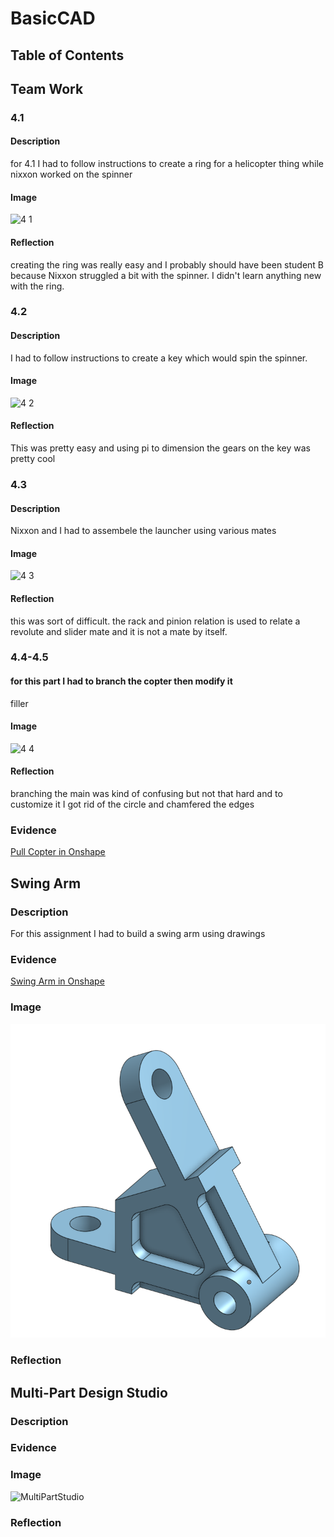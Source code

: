 # BasicCAD

## Table of Contents

## Team Work

### 4.1
#### Description
for 4.1 I had to follow instructions to create a ring for a helicopter thing while nixxon worked on the spinner
#### Image
![4 1](https://user-images.githubusercontent.com/71350243/197864249-f5cf50c6-6e48-4428-accb-d08f0e67c00e.png)
#### Reflection
creating the ring was really easy and I probably should have been student B because Nixxon struggled a bit with the spinner. I didn't learn anything new with the ring.

### 4.2
#### Description
I had to follow instructions to create a key which would spin the spinner.
#### Image
![4 2](https://user-images.githubusercontent.com/71350243/197864847-4694f653-87fd-4c4a-9a6d-f67ed895ccd3.png)
#### Reflection
This was pretty easy and using pi to dimension the gears on the key was pretty cool

### 4.3
#### Description
Nixxon and I had to assembele the launcher using various mates
#### Image
![4 3](https://user-images.githubusercontent.com/71350243/197865318-3f96c785-500e-44ee-95d6-501b158dffa2.png)
#### Reflection
this was sort of difficult. the rack and pinion relation is used to relate a revolute and slider mate and it is not a mate by itself.

### 4.4-4.5
#### for this part I had to branch the copter then modify it
filler
#### Image
![4 4](https://user-images.githubusercontent.com/71350243/197867091-1e55cdb1-da99-42b2-bb93-9608532ae6da.png)
#### Reflection
branching the main was kind of confusing but not that hard and to customize it I got rid of the circle and chamfered the edges

### Evidence
[Pull Copter in Onshape](https://cvilleschools.onshape.com/documents/64361c9e4b5aaa598eb0ff70/w/228810e935cc153f47565567/e/b36b24925068cd7289999d65)

## Swing Arm

### Description

For this assignment I had to build a swing arm using drawings

### Evidence

[Swing Arm in Onshape](https://cvilleschools.onshape.com/documents/b3d463b0658a8d1c38a2cde7/w/eb1b57a8f96c9b00cce54220/e/17bc1edb090620e0b8b129fd)

### Image

![image](https://github.com/vmanka25/CAD/blob/main/SwingArm.png?raw=true)

### Reflection

## Multi-Part Design Studio

### Description

### Evidence

### Image
![MultiPartStudio](https://user-images.githubusercontent.com/71350243/197867875-6a4524b2-6ac3-481d-b032-b3b8fc5ec079.png)
### Reflection
